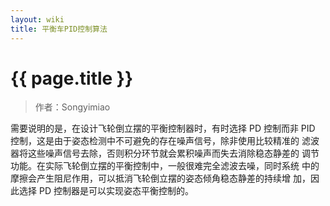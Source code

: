 ```yaml
---
layout: wiki
title: 平衡车PID控制算法
---
```


# {{ page.title }}

> 作者：Songyimiao

需要说明的是，在设计飞轮倒立摆的平衡控制器时，有时选择 PD 控制而非
PID 控制，这是由于姿态检测中不可避免的存在噪声信号，除非使用比较精准的
滤波器将这些噪声信号去除，否则积分环节就会累积噪声而失去消除稳态静差的
调节功能。在实际飞轮倒立摆的平衡控制中，一般很难完全滤波去噪，同时系统
中的摩擦会产生阻尼作用，可以抵消飞轮倒立摆的姿态倾角稳态静差的持续增
加，因此选择 PD 控制器是可以实现姿态平衡控制的。


